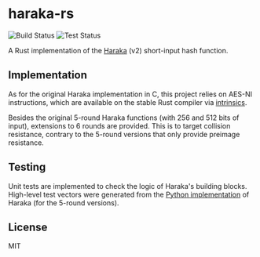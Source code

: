 # haraka-rs

![Build Status](https://github.com/gendx/haraka-rs/workflows/Build/badge.svg)
![Test Status](https://github.com/gendx/haraka-rs/workflows/Tests/badge.svg)

A Rust implementation of the [Haraka](https://github.com/kste/haraka) (v2) short-input hash function.

## Implementation

As for the original Haraka implementation in C, this project relies on AES-NI instructions, which are available on the stable Rust compiler via [intrinsics](https://doc.rust-lang.org/core/arch/x86_64/fn._mm_aesenc_si128.html).

Besides the original 5-round Haraka functions (with 256 and 512 bits of input), extensions to 6 rounds are provided.
This is to target collision resistance, contrary to the 5-round versions that only provide preimage resistance.

## Testing

Unit tests are implemented to check the logic of Haraka's building blocks.
High-level test vectors were generated from the [Python implementation](https://github.com/kste/haraka/blob/master/code/python/ref.py) of Haraka (for the 5-round versions).

## License

MIT

